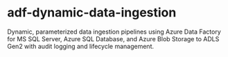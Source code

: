 # adf-dynamic-data-ingestion
Dynamic, parameterized data ingestion pipelines using Azure Data Factory for MS SQL Server, Azure SQL Database, and Azure Blob Storage to ADLS Gen2 with audit logging and lifecycle management.
